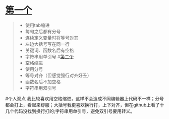 # [第一个](https://github.com/turbo/js/blob/master/turbo.js)
> * 使用tab缩进
> * 每句之后都有分号
> * 连续定义变量时将等号对其
> * 左边大括号写在同一行
> * 关键词、函数名后有空格
> * 字符串用单引号
#[第二个](https://github.com/mattkenefick/js/blob/master/_demoApp/script/appname/application.js)
> * 空格缩进
> * 使用分号
> * 等号对齐（但感觉强行对齐好丑）
> * 函数名后不加空格
> * 字符串用双引号

#个人观点
我比较喜欢用空格缩进，这样不会造成不同编辑器上代码不一样；分号都会打上，看起来舒服；大括号我更喜欢换行打，上下对齐，但在github上看了十几个代码没找到换行打的;字符串用单引号，避免双引号要用转义。